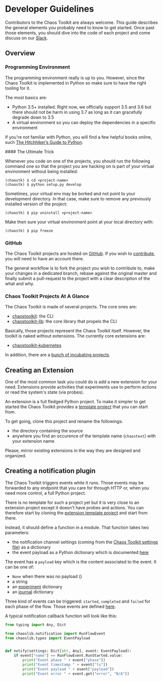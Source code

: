 # Developer Guidelines

Contributors to the Chaos Toolkit are always welcome. This guide describes the
general elements you probably need to know to get started. Once past those
elements, you should dive into the code of each project and come discuss
on our [Slack][slack].

[slack]: https://join.chaostoolkit.org/

## Overview

### Programming Environment

The programming environment really is up to you. However, since the Chaos
Toolkit is implemented in Python so make sure to have the right tooling for it.

The most basics are:

* Python 3.5+ installed. Right now, we officially support 3.5 and 3.6 but there
  should not be harm in using 3.7 as long as it can gracefully degrade down to
  3.5
* A virtual environment so you can deploy the dependencies in a specific
  environment

If you're not familiar with Python, you will find a few helpful books online,
such [The Hitchhiker’s Guide to Python][hitchhiker].

[hitchhiker]: http://docs.python-guide.org/en/latest/

#### The Ultimate Trick

Whenever you code on one of the projects, you should run the following command
one so that the project you are hacking on is part of your virtual environment
without being installed:

```console
(chaostk) $ cd <project-name>
(chaostk) $ python setup.py develop
```

Sometimes, your virtual env may be borked and not point to your development
directory. In that case, make sure to remove any previously installed version
of the project:

```console
(chaostk) $ pip uninstall <project-name>
```

Make then sure your virtual environment point at your local directory with:

```console
(chaostk) $ pip freeze
```

### GitHub

The Chaos Toolkit projects are hosted on [GitHub][gh]. If you wish to
[contribute](../../contributing.md), you will need to have an account there.

The general workflow is to fork the project you wish to contribute to, make your
changes in a dedicated branch, rebase against the original master and finally
submit a pull-request to the project with a clear description of the what and
why.

[gh]: https://github.com/chaostoolkit/

### Chaos Toolkit Projects At A Glance

The Chaos Toolkit is made of several projects. The core ones are:

* [chaostoolkit](https://github.com/chaostoolkit/chaostoolkit): the CLI
* [chaostoolkit-lib](https://github.com/chaostoolkit/chaostoolkit-lib): the core
  library that propels the CLI

Basically, those projects represent the Chaos Toolkit itself. However, the
toolkit is naked without extensions. The currently core extensions are:

* [chaostoolkit-kubernetes](https://github.com/chaostoolkit/chaostoolkit-kubernetes)

In addition, there are a
[bunch of incubating projects](https://github.com/chaostoolkit-incubator).

## Creating an Extension

One of the most common task you could do is add a new extension for your need.
Extensions provide activities that experiments use to perform actions or read
the system's state (via probes).

An extension is a full fledged Python project. To make it simpler to get
started the Chaos Toolkit provides a [template project][ext] that you can start
from.

[ext]: https://github.com/chaostoolkit/chaostoolkit-extension-template

To get going, clone this project and rename the followings:

* the directory containing the source
* anywhere you find an occurence of the template name (`chaostext`) with your
  extension name

Please, mirror existing extensions in the way they are designed and organized.

## Creating a notification plugin

The Chaos Toolkit triggers events while it runs. Those events may be forwarded
to any endpoint that you care for through HTTP or, when you need more control,
a full Python project.

There is no template for such a project yet but it is very close to an
extension project except it doesn't have probes and actions. You can therefore
start by cloning the [extension template project][ext] and start from there.

Instead, it should define a function in a module. That function takes two
parameters:

* the notification channel settings (coming from the
  [Chaos Toolkit settings file](../usage/settings.md)) as a dictionary
* the event payload as a Python dictionary which is documented
  [here](https://github.com/chaostoolkit/chaostoolkit-lib/blob/master/chaoslib/notification.py#L97)

The event has a `payload` key which is the content associated to the event. It
can be one of:

* `None` when there was no payload ()
* a string
* an [experiment](../api/experiment.md) dictionary
* an [journal](../api/journal.md) dictionary

Three kind of events can be triggered: `started`, `completed` and `failed` for
each phase of the flow. Those events are defined
[here](https://github.com/chaostoolkit/chaostoolkit-lib/blob/master/chaoslib/notification.py#L21).

A typical notification callback function will look like this:

```python
from typing import Any, Dict

from chaoslib.notification import RunFlowEvent
from chaoslib.types import EventPayload


def notify(settings: Dict[str, Any], event: EventPayload):
    if event["name"] == RunFlowEvent.RunStarted.value:
        print("Event phase " + event["phase"])
        print("Event timestamp " + event["ts"])
        print("Event payload " + event["payload"])
        print("Event error " + event.get("error", "N/A"))
```
